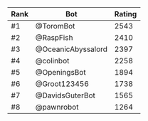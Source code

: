 Rank|Bot|Rating
---|---|---
#1|@ToromBot|2543
#2|@RaspFish|2410
#3|@OceanicAbyssalord|2397
#4|@colinbot|2258
#5|@OpeningsBot|1894
#6|@Groot123456|1738
#7|@DavidsGuterBot|1565
#8|@pawnrobot|1264
